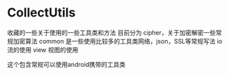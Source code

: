 # CollectUtils
收藏的一些关于使用的一些工具类和方法
目前分为 cipher，关于加密解密一些常规加密算法
common 是一些使用比较多的工具类网络，json，SSL等常规写法
io 流的使用
view 视图的使用

这个包含常规可以使用android携带的工具类
